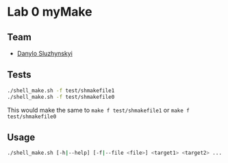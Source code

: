 # Lab 0 myMake

## Team

 - [Danylo Sluzhynskyi](https://github.com/sluzhynskyi)
## Tests

```bash
./shell_make.sh -f test/shmakefile1
./shell_make.sh -f test/shmakefile0    
```
This would make the same to ```make f test/shmakefile1``` or  ```make f test/shmakefile0```

## Usage

```bash
./shell_make.sh [-h|--help] [-f|--file <file>] <target1> <target2> ... <targetN>
```